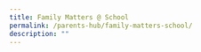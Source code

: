 ```yaml
---
title: Family Matters @ School
permalink: /parents-hub/family-matters-school/
description: ""
---
```

